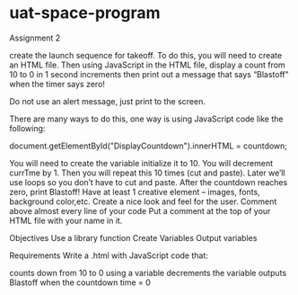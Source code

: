# uat-space-program
Assignment 2

create the launch sequence for takeoff.  To do this, you will need to create an HTML file.  Then using JavaScript in the HTML file,  display a count from 10 to 0 in 1 second increments then print out a message that says “Blastoff" when the timer says zero!

Do not use an alert message, just print to the screen.

There are many ways to do this, one way is using JavaScript code like the following:

document.getElementById("DisplayCountdown").innerHTML = countdown;
 
You will need to create the variable initialize it to 10. 
You will decrement currTme by 1. 
Then you will repeat this 10 times (cut and paste).  Later we’ll use loops so you don’t have to cut and paste. 
After the countdown reaches zero, print Blastoff!
Have at least 1 creative element – images, fonts, background color,etc. 
Create a nice look and feel for the user.
Comment above almost every line of your code
Put a comment at the top of your HTML file with your name in it.

Objectives
Use a library function
Create Variables
Output variables

Requirements
Write a .html with JavaScript code that:

counts down from 10 to 0 using a variable
decrements the variable
outputs Blastoff when the countdown time = 0
